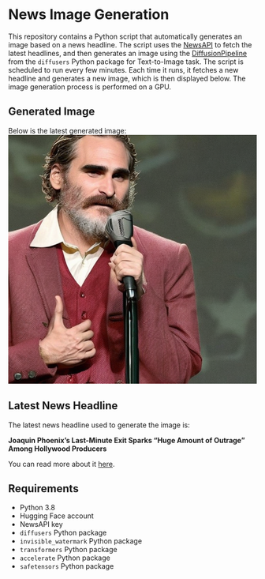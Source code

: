 # News Image Generation
This repository contains a Python script that automatically generates an image based on a news headline. The script uses the [NewsAPI](https://newsapi.org/) to fetch the latest headlines, and then generates an image using the [DiffusionPipeline](https://github.com/huggingface/diffusers) from the `diffusers` Python package for Text-to-Image task.
The script is scheduled to run every few minutes. Each time it runs, it fetches a new headline and generates a new image, which is then displayed below. The image generation process is performed on a GPU.

## Generated Image
Below is the latest generated image:
![Generated Image](image.png)

## Latest News Headline
The latest news headline used to generate the image is:

**Joaquin Phoenix’s Last-Minute Exit Sparks “Huge Amount of Outrage” Among Hollywood Producers**

You can read more about it [here](https://news.google.com/rss/articles/CBMimwFBVV95cUxOZUE2bDV5QnY1V0ZveUxiOVQzbm96WUNqZ2xsVGMzM2x3T1F2RjdUZ2dYZm1KcnU5TnRiVzFLNGhIS1liM1B1ZGJQZFRaUGpwT3VxUUthZzV5M1U2YVRZQzlSUU1xbnR4eWpGRjlGR2xZMWswZ1VyRDlHTVFXakFidnFCVnRhOU9pUlBURXBhZFhCS0JVekhQa2cyY9IBoAFBVV95cUxPamxKNGN3ejg4aUhsNlJEeUx5MWpiV2ZScThJVDNtVEVHQ2VCYXpNREtoT0UxeWpheG1fV3ZJOV9tRjFlYVZjRUlkYXZsWXRYRi1wTjNqeFpMR2l0MWJfZGNtMWg2NUxjeEdTY3hyUjB0SGFTMG5ncUpSX0JtQjdfVlc1LVBYMzZkeVBmenBweFRaQmc2cUVxRkpBak9PWG9i?oc=5).

## Requirements
- Python 3.8
- Hugging Face account
- NewsAPI key
- `diffusers` Python package
- `invisible_watermark` Python package
- `transformers` Python package
- `accelerate` Python package
- `safetensors` Python package
